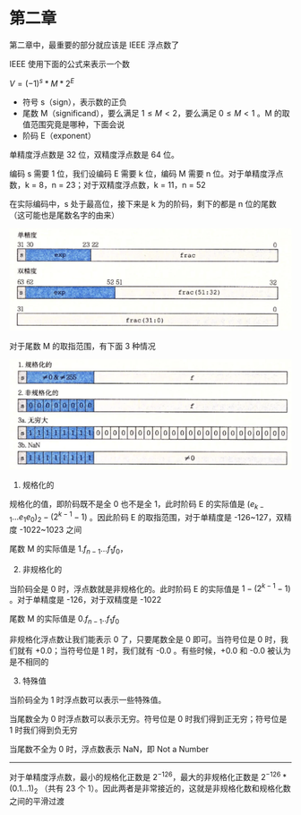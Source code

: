 # 第二章

第二章中，最重要的部分就应该是 IEEE 浮点数了

IEEE 使用下面的公式来表示一个数

$V = (-1)^s * M * 2^E$

- 符号 s（sign），表示数的正负
- 尾数 M（significand），要么满足 $1 \le M < 2$，要么满足 $0 \le M < 1$ 。M 的取值范围究竟是哪种，下面会说
- 阶码 E（exponent）

单精度浮点数是 32 位，双精度浮点数是 64 位。

编码 s 需要 1 位，我们设编码 E 需要 k 位，编码 M 需要 n 位。对于单精度浮点数，k = 8，n = 23；对于双精度浮点数，k = 11，n = 52

在实际编码中，s 处于最高位，接下来是 k 为的阶码，剩下的都是 n 位的尾数（这可能也是尾数名字的由来）

![](pictures/IMG_0051.PNG)

对于尾数 M 的取指范围，有下面 3 种情况

![](pictures/IMG_0051c.PNG)

1. 规格化的

规格化的值，即阶码既不是全 0 也不是全 1，此时阶码 E 的实际值是 $(e_{k-1}...e_1e_0)_2 - (2^{k-1} - 1)$ 。因此阶码 E 的取指范围，对于单精度是 -126~127，双精度 -1022~1023 之间

尾数 M 的实际值是 $1.f_{n-1}...f_1f_0$，

2. 非规格化的

当阶码全是 0 时，浮点数就是非规格化的。此时阶码 E 的实际值是 $1 - (2^{k-1} - 1)$ 。对于单精度是 -126，对于双精度是 -1022

尾数 M 的实际值是 $0.f_{n-1}..f_1f_0$

非规格化浮点数让我们能表示 0 了，只要尾数全是 0 即可。当符号位是 0 时，我们就有 +0.0；当符号位是 1 时，我们就有 -0.0 。有些时候，+0.0 和 -0.0 被认为是不相同的

3. 特殊值

当阶码全为 1 时浮点数可以表示一些特殊值。

当尾数全为 0 时浮点数可以表示无穷。符号位是 0 时我们得到正无穷；符号位是 1 时我们得到负无穷

当尾数不全为 0 时，浮点数表示 NaN，即 Not a Number

---

对于单精度浮点数，最小的规格化正数是 $2^{-126}$，最大的非规格化正数是 $2^{-126} * (0.1...1)_2$ （共有 23 个 1）。因此两者是非常接近的，这就是非规格化数和规格化数之间的平滑过渡